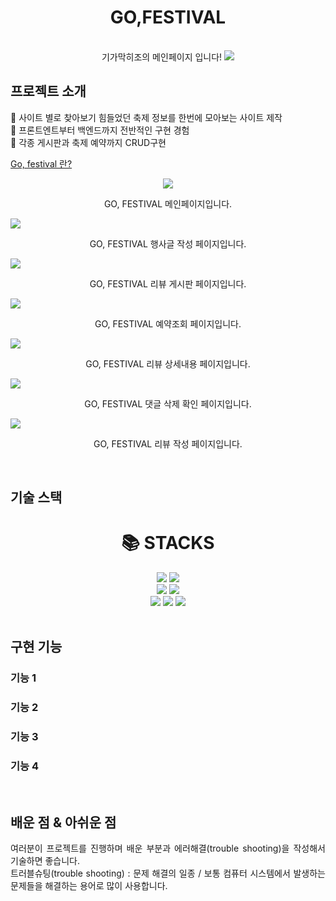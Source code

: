 
<div align="center">

# GO,FESTIVAL
</div>

<p align="center">
  <br>
  기가막히조의 메인페이지 입니다!
  <img src="./readme-static/img/메인페이지.PNG">
  <br>
</p>



## 프로젝트 소개

<p align="justify">
	사이트 별로 찾아보기 힘들었던 축제 정보를 한번에 모아보는 사이트 제작<br>
	프론트엔트부터 백엔드까지 전반적인 구현 경험<br>
	각종 게시판과 축제 예약까지 CRUD구현

</p>

<a href="https://drive.google.com/file/d/1mG-G1pvNusgcNeo4dG5fRqusZKPWVOaS/view?usp=sharing" >Go, festival 란?</a>

<p align="center">
<img src="./readme-static/img/메인페이지.PNG">
  <br>
  <p align="center">GO, FESTIVAL 메인페이지입니다.</p>
  <img src="./readme-static/img/게시글 작성.PNG">
  <br >
   <p align="center">GO, FESTIVAL 행사글 작성 페이지입니다.</p>
  <img src="./readme-static/img/게시판.PNG">
  <br>
   <p align="center">GO, FESTIVAL 리뷰 게시판 페이지입니다.</p>
  <img src="./readme-static/img/예약조회.PNG">
  <br>
   <p align="center">GO, FESTIVAL 예약조회 페이지입니다.</p>
  <img src="./readme-static/img/댓글 상세내용.PNG">
  <br>
   <p align="center">GO, FESTIVAL 리뷰 상세내용 페이지입니다.</p>
  <img src="./readme-static/img/댓글 삭제.PNG">
  <br>
   <p align="center">GO, FESTIVAL 댓글 삭제 확인 페이지입니다.</p>
  <img src="./readme-static/img/리뷰 작성하기.PNG">
  <br>
  <p align="center">GO, FESTIVAL 리뷰 작성 페이지입니다.</p>
</p>

<br>

## 기술 스택

<div align=center><h1>📚 STACKS</h1></div>

<div align=center> 
  <img src="https://img.shields.io/badge/java-007396?style=for-the-badge&logo=java&logoColor=white">
<img src="https://img.shields.io/badge/html5-E34F26?style=for-the-badge&logo=html5&logoColor=white">
  <br>
<img src="https://img.shields.io/badge/css-1572B6?style=for-the-badge&logo=css3&logoColor=white">
<img src="https://img.shields.io/badge/javascript-F7DF1E?style=for-the-badge&logo=javascript&logoColor=black">
  <br>
<img src="https://img.shields.io/badge/jquery-0769AD?style=for-the-badge&logo=jquery&logoColor=white">
<img src="https://img.shields.io/badge/oracle-F80000?style=for-the-badge&logo=oracle&logoColor=white">
<img src="https://img.shields.io/badge/github-181717?style=for-the-badge&logo=github&logoColor=white">

</div>

<br>

## 구현 기능

### 기능 1


### 기능 2


### 기능 3


### 기능 4


<br>

## 배운 점 & 아쉬운 점

<p align="justify">
여러분이 프로젝트를 진행하며 배운 부분과 에러해결(trouble shooting)을 작성해서 기술하면 좋습니다.<br />
트러블슈팅(trouble shooting) : 문제 해결의 일종 / 보통 컴퓨터 시스템에서 발생하는 문제들을 해결하는 용어로 많이 사용합니다.
</p>

<br>


<!-- Stack Icon Refernces -->

[js]: ./readme-static/img/javascript.svg
[java]: ./readme-static/img/java.svg
